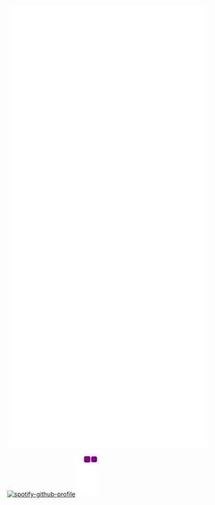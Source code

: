 ![Metrics](https://github.com/wolda-wolda/wolda-wolda/blob/main/github-metrics.svg)\
[![spotify-github-profile](https://spotify-github-profile.vercel.app/api/view?uid=negjnxvc9s7omch665fizycbe&cover_image=true&theme=default&bar_color=53b14f&bar_color_cover=true)](https://spotify-github-profile.vercel.app/api/view?uid=negjnxvc9s7omch665fizycbe&redirect=true)
![snake gif](https://github.com/wolda-wolda/wolda-wolda/blob/output/github-contribution-grid-snake.gif)
